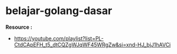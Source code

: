 # belajar-golang-dasar

**Resource :**
- https://youtube.com/playlist?list=PL-CtdCApEFH_t5_dtCQZgWJqWF45WRgZw&si=xnd-HJ_bjJ1hAVCi
